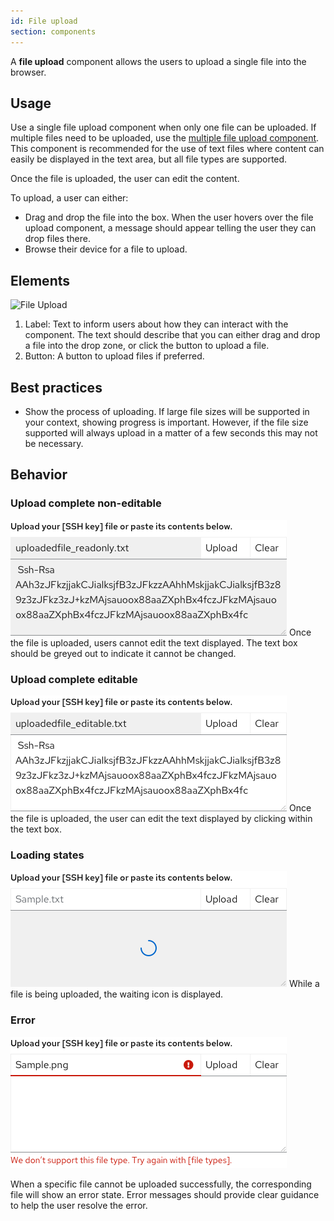 ```yaml
---
id: File upload
section: components
---
```

A **file upload** component allows the users to upload a single file into the browser. 

## Usage

Use a single file upload component when only one file can be uploaded. If multiple files need to be uploaded, use the [multiple file upload component](https://www.patternfly.org/v4/components/file-upload---multiple/). This component is recommended for the use of text files where content can easily be displayed in the text area, but all file types are supported.

Once the file is uploaded, the user can edit the content.

To upload, a user can either:
- Drag and drop the file into the box. When the user hovers over the file upload component, a message should appear telling the user they can drop files there. 
- Browse their device for a file to upload.


## Elements
<img src="./img/File upload.png" alt="File Upload"> 

1. Label: Text to inform users about how they can interact with the component. The text should describe that you can either drag and drop a file into the drop zone, or click the button to upload a file.
2. Button: A button to upload files if preferred.

## Best practices

- Show the process of uploading. If large file sizes will be supported in your context, showing progress is important. However, if the file size supported will always upload in a matter of a few seconds this may not be necessary. 

## Behavior
### Upload complete non-editable
<img src="./img/noneditable.png" alt="File upload with greyed out text box"> 
Once the file is uploaded, users cannot edit the text displayed. The text box should be greyed out to indicate it cannot be changed.


### Upload complete editable
<img src="./img/editable.png" alt="File Upload with text editable"> 
Once the file is uploaded, the user can edit the text displayed by clicking within the text box.


### Loading states
<img src="./img/Loading.png" alt="File upload with loading symbol"> 
While a file is being uploaded, the waiting icon is displayed.


### Error 
<img src="./img/FileError.png" alt="File upload with a an error alert"> 

When a specific file cannot be uploaded successfully, the corresponding file will show an error state. Error messages should provide clear guidance to help the user resolve the error.
